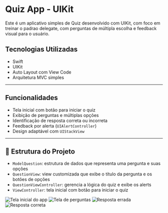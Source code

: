 # Quiz App - UIKit

Este é um aplicativo simples de Quiz desenvolvido com UIKit, com foco em treinar o padrao delegate, com perguntas de múltipla escolha e feedback visual para o usuário.

## Tecnologias Utilizadas

- Swift
- UIKit
- Auto Layout com View Code
- Arquitetura MVC simples

---

## Funcionalidades

- Tela inicial com botão para iniciar o quiz  
- Exibição de perguntas e múltiplas opções  
- Identificação de resposta correta ou incorreta  
- Feedback por alerta (`UIAlertController`)  
- Design adaptável com `UIStackView`

---

## 🧠 Estrutura do Projeto

- `ModelQuestion`: estrutura de dados que representa uma pergunta e suas opções  
- `QuestionView`: view customizada que exibe o título da pergunta e os botões de opções  
- `QuestionViewController`: gerencia a lógica do quiz e exibe os alerts  
- `ViewController`: tela inicial com botão para iniciar o quiz

![Tela inicial do app](<img width="406" height="862" alt="Captura de Tela 2025-07-31 às 15 42 56" src="https://github.com/user-attachments/assets/092c6a4e-2f1c-4662-8792-9d123e5fd09a" />)
![Tela de perguntas](<img width="406" height="862" alt="Captura de Tela 2025-07-31 às 15 43 13" src="https://github.com/user-attachments/assets/c058e744-3dfd-4e1c-b0fe-3e7a1dc1da2e" />)
![Resposta errada](<img width="406" height="862" alt="Captura de Tela 2025-07-31 às 15 43 21" src="https://github.com/user-attachments/assets/b7a3e4f3-96b8-49f3-ac42-89f28ae06f55" />)
![Resposta correta](<img width="406" height="862" alt="Captura de Tela 2025-07-31 às 15 43 33" src="https://github.com/user-attachments/assets/64db8cea-53bd-4db2-b5b8-8ab62182f24a" />)


